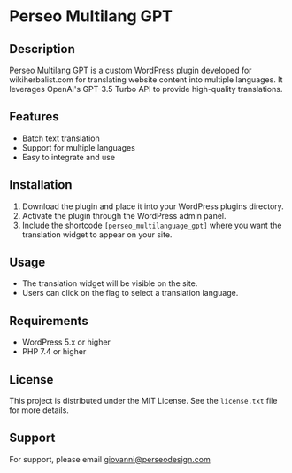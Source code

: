 # Perseo Multilang GPT

## Description

Perseo Multilang GPT is a custom WordPress plugin developed for wikiherbalist.com for translating website content into multiple languages. It leverages OpenAI's GPT-3.5 Turbo API to provide high-quality translations.

## Features

- Batch text translation
- Support for multiple languages
- Easy to integrate and use

## Installation

1. Download the plugin and place it into your WordPress plugins directory.
2. Activate the plugin through the WordPress admin panel.
3. Include the shortcode `[perseo_multilanguage_gpt]` where you want the translation widget to appear on your site.

## Usage

- The translation widget will be visible on the site.
- Users can click on the flag to select a translation language.

## Requirements

- WordPress 5.x or higher
- PHP 7.4 or higher

## License

This project is distributed under the MIT License. See the `license.txt` file for more details.

## Support

For support, please email giovanni@perseodesign.com